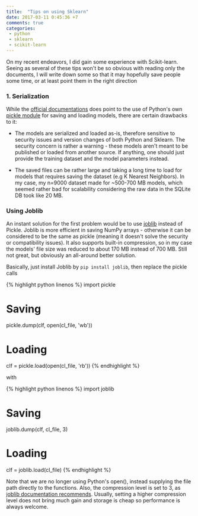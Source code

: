 ```yaml
---
title:  "Tips on using Sklearn"
date: 2017-03-11 0:45:36 +7
comments: true
categories:
 - python
 - sklearn
 - scikit-learn
---
```

On my recent endeavors, I did gain some experience with Scikit-learn. Seeing as several of these tips won't be so obvious with reading only the documents, I will write down some so that it may hopefully save people some time, or at least point them in the right direction

### 1. Serialization

While the [official documentations](http://scikit-learn.org/stable/modules/model_persistence.html) does point to the use of Python's own [pickle module](https://docs.python.org/3/library/pickle.html) for saving and loading models, there are certain drawbacks to it:

- The models are serialized and loaded as-is, therefore sensitive to security issues and version changes of both Python and Sklearn. The security concern is rather a warning - these models aren't meant to be published or loaded from another source. If anything, one should just provide the training dataset and the model parameters instead.

- The saved files can be rather large and taking a long time to load for models that requires saving the dataset (e.g K Nearest Neighbors). In my case, my n=9000 dataset made for ~500-700 MB models, which seemed rather bad for scalability considering the raw data in the SQLite DB took like 20 MB.

### Using Joblib

An instant solution for the first problem would be to use [joblib](https://pypi.python.org/pypi/joblib) instead of Pickle. Joblib is more efficient in saving NumPy arrays - otherwise it can be considered to be the same as pickle (meaning it doesn't solve the security or compatibility issues). It also supports built-in compression, so in my case the models' file size was reduced to about 170 MB instead of 700 MB. Still not great, but obviously an all-around better solution.

Basically, just install Joblib by `pip install joblib`, then replace the pickle calls

{% highlight python linenos %}
import pickle

# Saving
pickle.dump(clf, open(cl_file, 'wb'))

# Loading
clf = pickle.load(open(cl_file, 'rb'))
{% endhighlight %}

with

{% highlight python linenos %}
import joblib

# Saving
joblib.dump(clf, cl_file, 3)

# Loading
clf = joblib.load(cl_file)
{% endhighlight %}

Note that we are no longer using Python's open(), instead supplying the file path directly to the functions. Also, the compression level is set to 3, as [joblib documentation recommends](https://pythonhosted.org/joblib/generated/joblib.dump.html). Usually, setting a higher compression level does not bring much gain and storage is cheap so performance is always welcome.

